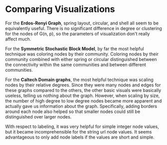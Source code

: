 # Comparing Visualizations

For the **Erdos-Renyi Graph**, spring layout, circular, and shell all seem to be equivalently useful. There is no significant difference in degree or clustering for the nodes of G(n, p), so the parameters of visualization don't really affect much.

For the **Symmetric Stochastic Block Model**, by far the most helpful technique was coloring nodes by their community. Coloring nodes by their community combined with either spring or circular distinguished between the connectivity within the same communities and between different communities.

For the **Caltech Domain graphs**, the most helpful technique was scaling nodes by their relative degrees. Since they were many nodes and edges for these graphs compared to the others, the other basic visuals were basically useless, telling us nothing about the graph. However, when scaling by size, the number of high degree to low degree nodes became more apparent and actually gave us information about the graph. Specifically, adding borders around each node also helped so that smaller nodes could still be distinguished over larger nodes.

With respect to labeling, it was very helpful for simple integer node values, but it became incomprehensible for the string url node values. It seems advantageous to only add node labels if the values are short and simple.
